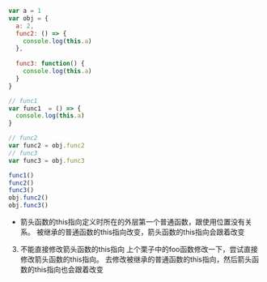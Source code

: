 
```js
var a = 1
var obj = {
  a: 2,
  func2: () => {
    console.log(this.a)
  },
  
  func3: function() {
    console.log(this.a)
  }
}

// func1
var func1  = () => {
  console.log(this.a)
}

// func2
var func2 = obj.func2
// func3
var func3 = obj.func3

func1()
func2()
func3()
obj.func2()
obj.func3()
```

<!--答案  11112 -->

- 箭头函数的this指向定义时所在的外层第一个普通函数，跟使用位置没有关系。
被继承的普通函数的this指向改变，箭头函数的this指向会跟着改变

3. 不能直接修改箭头函数的this指向
上个栗子中的foo函数修改一下，尝试直接修改箭头函数的this指向。
去修改被继承的普通函数的this指向，然后箭头函数的this指向也会跟着改变

